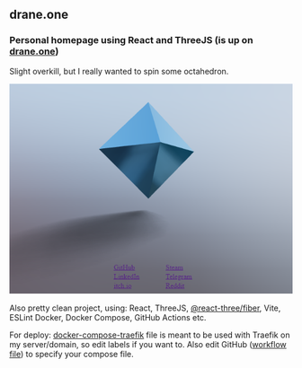 ## drane.one

### Personal homepage using React and ThreeJS (is up on [drane.one](https://drane.one/))

Slight overkill, but I really wanted to spin some octahedron.

![page screenshot](screenshot.png)

Also pretty clean project, using:
React, ThreeJS, [@react-three/fiber](https://github.com/pmndrs/react-three-fiber),
Vite, ESLint
Docker, Docker Compose, GitHub Actions etc.

For deploy:
[docker-compose-traefik](docker-compose-traefik.yml) file is meant to be used with Traefik on my server/domain, so edit labels if you want to.
Also edit GitHub ([workflow file](/.github/workflows/docker-image.yml)) to specify your compose file.
